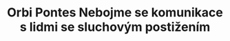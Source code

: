 ---
id: a1543389-cf5d-4fde-8ede-d80b309a0892
title: "Orbi Pontes Nebojme se komunikace s lidmi se sluchovým postižením"
price: 50000
year: 2013
description: "Projekt navazuje na loni započatou spolupráci s Mgr. Evou Liberdovou, odbornicí publikující a přednášející na téma od narození neslyšících a během života ohluchlých lidí a jejich různorodých potřeb. V rámci tohoto projektu bude Eva Liberdová vzdělávat zaměstnance veřejné správy, zdravotníky, pedagogy a další v co nejefektivnější komunikaci s těmito skupinami. Díky tomuto projektu tak snad padnou další předsudky a zmizí zbytečná nedorozumění ztrpčující každodenní život."
kouskovani: false
locationName: undefined
position:
  lng: 18.0123075846905
  lat: 49.59690016198643
---